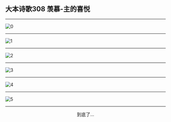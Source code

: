 
## 大本诗歌308 羡慕-主的喜悦
        
<div id="aplayer0"></div>

---

<img alt="0" data-original="/data/d0308/0.png">

---

<img alt="1" data-original="/data/d0308/1.png">

---

<img alt="2" data-original="/data/d0308/2.png">

---

<img alt="3" data-original="/data/d0308/3.png">

---

<img alt="4" data-original="/data/d0308/4.png">

---

<img alt="5" data-original="/data/d0308/5.png">

---

<p style="text-align: center">到底了...</p>

<script src="/js/dist-view.js"></script>

<script>
MAIN.id = 'd0308';
        
const ap0 = new APlayer({
    container: document.getElementById('aplayer0'),
    volume: 1,
    loop: 'none',
    preload: 'none',
    audio: [{
        name: '大本诗歌308.mp3',
        artist: '大本诗歌',
        url: 'https://res.wx.qq.com/voice/getvoice?mediaid=MzI0NTk3MDM5M18yMjQ3NDkxMzMz',
        cover: '/favicon'
    }]
});
</script>

